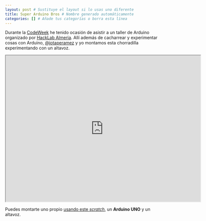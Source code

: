 ```yaml
---
layout: post # Sustituye el layout si lo usas uno diferente
title: Super Arduino Bros # Nombre generado automáticamente
categories: [] # Añade tus categorías o borra esta línea
---
```


Durante la [CodeWeek]() he tenido ocasión de asistir a un taller de Arduino organizado por [HackLab Almeria](). Allí además de cacharrear y experimentar cosas con Arduino, [@jotaperamez]() y yo montamos esta chorradilla experimentando con un altavoz.

<iframe src="https://drive.google.com/file/d/0B8I_GscWCpN_NTNxUG5RLTF0SVE/preview" width="640" height="480"></iframe>

Puedes montarte uno propio [usando este *scratch*](http://www.princetronics.com/supermariothemesong/), un **Arduino UNO** y un altavoz.
